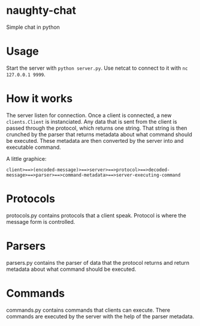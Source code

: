 naughty-chat
===========

Simple chat in python

Usage
=====

Start the server with `python server.py`.
Use netcat to connect to it with `nc 127.0.0.1 9999`.

How it works
============
The server listen for connection. Once a client is connected, a new `clients.Client` is instanciated. 
Any data that is sent from the client is passed through the protocol, which returns one string. 
That string is then crunched by the parser that returns metadata about what command should be executed. 
These metadata are then converted by the server into and executable command.

A little graphice:

`client>==>(encoded-message)>==>server>==>protocol>==>decoded-message>==>parser>==>command-metadata>==>server-executing-command`

Protocols
=========
protocols.py contains protocols that a client speak. Protocol is where the message form is controlled.

Parsers
=======
parsers.py contains the parser of data that the protocol returns and return metadata about what command should be executed.

Commands
========
commands.py contains commands that clients can execute. There commands are executed by the server with the help of the parser metadata.


